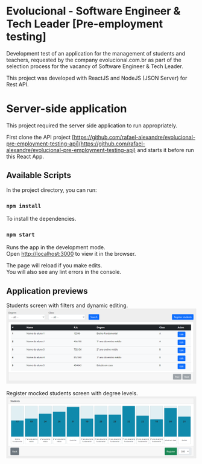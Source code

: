 # Evolucional - Software Engineer & Tech Leader [Pre-employment testing]

Development test of an application for the management of students and teachers, requested by the company evolucional.com.br as part of the selection process for the vacancy of Software Engineer & Tech Leader.

This project was developed with ReactJS and NodeJS (JSON Server) for Rest API.

# Server-side application

This project required the server side application to run appropriately.

First clone the API project [https://github.com/rafael-alexandre/evolucional-pre-employment-testing-api](https://github.com/rafael-alexandre/evolucional-pre-employment-testing-api) and starts it before run this React App.

## Available Scripts

In the project directory, you can run:

### `npm install`

To install the dependencies.

### `npm start`

Runs the app in the development mode.\
Open [http://localhost:3000](http://localhost:3000) to view it in the browser.

The page will reload if you make edits.\
You will also see any lint errors in the console.

## Application previews

Students screen with filters and dynamic editing.
![alt text](https://github.com/rafael-alexandre/evolucional-pre-employment-testing-app/blob/master/previews/students.png)

Register mocked students screen with degree levels.
![alt text](https://github.com/rafael-alexandre/evolucional-pre-employment-testing-app/blob/master/previews/register-students.png)
